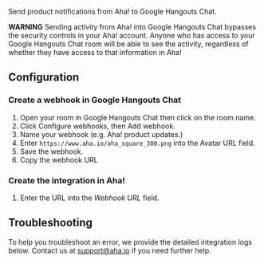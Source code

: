 Send product notifications from Aha! to Google Hangouts Chat.

**WARNING** Sending activity from Aha! into Google Hangouts Chat bypasses the security controls in your Aha! account. Anyone who has access to your Google Hangouts Chat room will be able to see the activity, regardless of whether they have access to that information in Aha!

## Configuration

### Create a webhook in Google Hangouts Chat
1. Open your room in Google Hangouts Chat then click on the room name.
1. Click Configure webhooks, then Add webhook.
1. Name your webhook (e.g. Aha! product updates.)
1. Enter `https://www.aha.io/aha_square_300.png` into the Avatar URL field.
1. Save the webhook.
1. Copy the webhook URL

### Create the integration in Aha!
1. Enter the URL into the _Webhook URL_ field.

## Troubleshooting

To help you troubleshoot an error, we provide the detailed integration logs below. Contact us at support@aha.io if you need further help.
